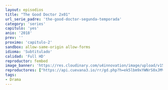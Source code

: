 ```yaml
---
layout: episodios
title: "The Good Doctor 2x01"
url_serie_padre: 'the-good-doctor-segunda-temporada'
category: 'series'
capitulo: 'yes'
anio: '2018'
prev: ''
proximo: 'capitulo-2'
sandbox: allow-same-origin allow-forms
idioma: 'Subtitulado'
calidad: 'Full HD'
reproductor: fembed
image_banner: 'https://res.cloudinary.com/u4innovation/image/upload/v1560111093/goodd-dcotro-banner-min_tsja92.jpg'
reproductores: ["https://api.cuevana3.io/rr/gd.php?h=ek5lbm9xYWNrS0xJMVp5b21KREk0dFBLbjVkaHhkRGdrOG1jbnBpUnhhS1Z4SnhmcHJhVHA1SENwV2lYbHByanNadWluSks4bE95WTJZcUdaYmFuMk02U3FadVkyUT09"]
tags:
- Drama
---
```












